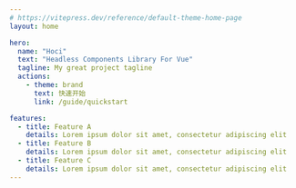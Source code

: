 ```yaml
---
# https://vitepress.dev/reference/default-theme-home-page
layout: home

hero:
  name: "Hoci"
  text: "Headless Components Library For Vue"
  tagline: My great project tagline
  actions:
    - theme: brand
      text: 快速开始
      link: /guide/quickstart

features:
  - title: Feature A
    details: Lorem ipsum dolor sit amet, consectetur adipiscing elit
  - title: Feature B
    details: Lorem ipsum dolor sit amet, consectetur adipiscing elit
  - title: Feature C
    details: Lorem ipsum dolor sit amet, consectetur adipiscing elit
---
```


